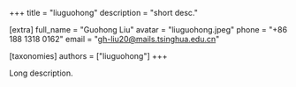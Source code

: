 +++
title = "liuguohong"
description = "short desc."

[extra]
full_name = "Guohong Liu"
avatar = "liuguohong.jpeg"
phone = "+86 188 1318 0162"
email = "gh-liu20@mails.tsinghua.edu.cn"

[taxonomies]
authors = ["liuguohong"]
+++

Long description.